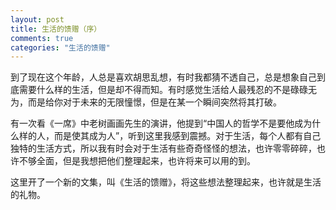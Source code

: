 ```yaml
---
layout: post
title: 生活的馈赠（序）
comments: true
categories: "生活的馈赠"
---
```


到了现在这个年龄，人总是喜欢胡思乱想，有时我都猜不透自己，总是想象自己到底需要什么样的生活，但是却不得而知。有时感觉生活给人最残忍的不是碌碌无为，而是给你对于未来的无限憧憬，但是在某一个瞬间突然将其打破。

有一次看《一席》中老树画画先生的演讲，他提到“中国人的哲学不是要他成为什么样的人，而是使其成为人”，听到这里我感到震撼。对于生活，每个人都有自己独特的生活方式，所以我有时会对于生活有些奇奇怪怪的想法，也许零零碎碎，也许不够全面，但是我想把他们整理起来，也许将来可以用的到。

这里开了一个新的文集，叫《生活的馈赠》，将这些想法整理起来，也许就是生活的礼物。